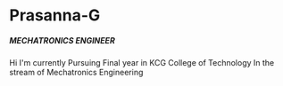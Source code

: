 # Prasanna-G
##### MECHATRONICS ENGINEER
Hi I'm currently Pursuing Final year in KCG College of Technology In the stream of Mechatronics Engineering
